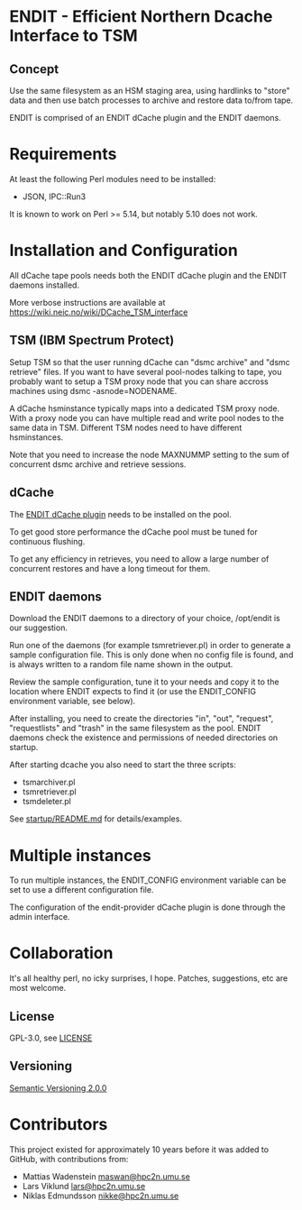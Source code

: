 # ENDIT - Efficient Northern Dcache Interface to TSM

## Concept

Use the same filesystem as an HSM staging area, using hardlinks to "store"
data and then use batch processes to archive and restore data to/from tape.

ENDIT is comprised of an ENDIT dCache plugin and the ENDIT daemons.

# Requirements

At least the following Perl modules need to be installed:

* JSON, IPC::Run3

It is known to work on Perl >= 5.14, but notably 5.10 does not work.

# Installation and Configuration

All dCache tape pools needs both the ENDIT dCache plugin and the ENDIT daemons
installed. 

More verbose instructions are available at
https://wiki.neic.no/wiki/DCache_TSM_interface


## TSM (IBM Spectrum Protect)

Setup TSM so that the user running dCache can "dsmc archive" and "dsmc
retrieve" files. If you want to have several pool-nodes talking to tape, you
probably want to setup a TSM proxy node that you can share accross machines
using dsmc -asnode=NODENAME.

A dCache hsminstance typically maps into a dedicated TSM proxy node. With a
proxy node you can have multiple read and write pool nodes to the same data in
TSM. Different TSM nodes need to have different hsminstances.

Note that you need to increase the node MAXNUMMP setting to the sum of
concurrent dsmc archive and retrieve sessions.

## dCache

The [ENDIT dCache plugin](https://github.com/neicnordic/dcache-endit-provider/)
needs to be installed on the pool.

To get good store performance the dCache pool must be tuned for continuous
flushing.

To get any efficiency in retrieves, you need to allow a large number of
concurrent restores and have a long timeout for them.

## ENDIT daemons

Download the ENDIT daemons to a directory of your choice, /opt/endit is our
suggestion.

Run one of the daemons (for example tsmretriever.pl) in order to generate
a sample configuration file. This is only done when no config file is found,
and is always written to a random file name shown in the output.

Review the sample configuration, tune it to your needs and copy it to the
location where ENDIT expects to find it (or use the ENDIT_CONFIG environment variable, see below).

After installing, you need to create the directories "in", "out", "request",
"requestlists" and "trash" in the same filesystem as the pool. ENDIT
daemons check the existence and permissions of needed directories on
startup.

After starting dcache you also need to start the three scripts:

* tsmarchiver.pl
* tsmretriever.pl
* tsmdeleter.pl

See [startup/README.md](startup/README.md) for details/examples.

# Multiple instances

To run multiple instances, the ENDIT_CONFIG environment variable can be set
to use a different configuration file.

The configuration of the endit-provider dCache plugin is done through the
admin interface.

# Collaboration

It's all healthy perl, no icky surprises, I hope. Patches, suggestions, etc are
most welcome.

## License

GPL-3.0, see [LICENSE](LICENSE)

## Versioning

[Semantic Versioning 2.0.0](https://semver.org/)

# Contributors

This project existed for approximately 10 years before it was added to GitHub,
with contributions from:

* Mattias Wadenstein <maswan@hpc2n.umu.se>
* Lars Viklund <lars@hpc2n.umu.se>
* Niklas Edmundsson <nikke@hpc2n.umu.se>
